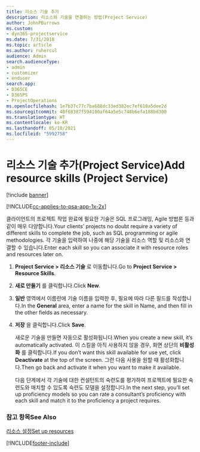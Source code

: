 ```yaml
---
title: 리소스 기술 추가
description: 리소스와 기술을 연결하는 방법(Project Service)
author: JohnPBurrows
ms.custom:
- dyn365-projectservice
ms.date: 7/31/2018
ms.topic: article
ms.author: ruhercul
audience: Admin
search.audienceType:
- admin
- customizer
- enduser
search.app:
- D365CE
- D365PS
- ProjectOperations
ms.openlocfilehash: 1e7b37c77c7ba688dc33ed382ec7ef610a5dee2d
ms.sourcegitcommit: 40f68387f594180af64a5e5c748b6efa188bd300
ms.translationtype: HT
ms.contentlocale: ko-KR
ms.lasthandoff: 05/10/2021
ms.locfileid: "5992758"
---
```

# <a name="add-resource-skills-project-service"></a><span data-ttu-id="0971a-103">리소스 기술 추가(Project Service)</span><span class="sxs-lookup"><span data-stu-id="0971a-103">Add resource skills (Project Service)</span></span>

[!include [banner](../includes/psa-now-project-operations.md)]

[!INCLUDE[cc-applies-to-psa-app-1x-2x](../includes/cc-applies-to-psa-app-1x-2x.md)]

<span data-ttu-id="0971a-104">클라이언트의 프로젝트 작업 완료에 필요한 기술은 SQL 프로그래밍, Agile 방법론 등과 같이 매우 다양합니다.</span><span class="sxs-lookup"><span data-stu-id="0971a-104">Your clients’ projects no doubt require a variety of different skills to complete the job, such as SQL programming or agile methodologies.</span></span> <span data-ttu-id="0971a-105">각 기술을 입력하여 나중에 해당 기술을 리소스 역할 및 리소스와 연결할 수 있습니다.</span><span class="sxs-lookup"><span data-stu-id="0971a-105">Enter each skill so you can associate it with resource roles and resources later on.</span></span>  
  
1. <span data-ttu-id="0971a-106">**Project Service > 리소스 기술** 로 이동합니다.</span><span class="sxs-lookup"><span data-stu-id="0971a-106">Go to **Project Service > Resource Skills**.</span></span>  
  
2. <span data-ttu-id="0971a-107">**새로 만들기** 를 클릭합니다.</span><span class="sxs-lookup"><span data-stu-id="0971a-107">Click **New**.</span></span>  
  
3. <span data-ttu-id="0971a-108">**일반** 영역에서 이름란에 기술 이름을 입력한 후, 필요에 따라 다른 필드를 작성합니다.</span><span class="sxs-lookup"><span data-stu-id="0971a-108">In the **General** area, enter a name for the skill in Name, and then fill in the other fields as necessary.</span></span>  
  
4. <span data-ttu-id="0971a-109">**저장** 을 클릭합니다.</span><span class="sxs-lookup"><span data-stu-id="0971a-109">Click **Save**.</span></span>  
  
   <span data-ttu-id="0971a-110">새로운 기술을 만들면 자동으로 활성화됩니다.</span><span class="sxs-lookup"><span data-stu-id="0971a-110">When you create a new skill, it’s automatically activated.</span></span> <span data-ttu-id="0971a-111">이 스킬을 아직 사용하지 않을 경우, 화면 상단의 **비활성화** 를 클릭합니다.</span><span class="sxs-lookup"><span data-stu-id="0971a-111">If you don’t want this skill available for use yet, click **Deactivate** at the top of the screen.</span></span> <span data-ttu-id="0971a-112">그런 다음 사용을 원할 때 활성화합니다.</span><span class="sxs-lookup"><span data-stu-id="0971a-112">Then go back and activate it when you want to make it available.</span></span>  
  
   <span data-ttu-id="0971a-113">다음 단계에서 각 기술에 대한 컨설턴트의 숙련도를 평가하여 프로젝트에 필요한 숙련도와 매치할 수 있도록 숙련도 모델을 설정합니다.</span><span class="sxs-lookup"><span data-stu-id="0971a-113">In the next step, you’ll set up proficiency models so you can rate a consultant’s proficiency with each skill and match it to the proficiency a project requires.</span></span>  
  
### <a name="see-also"></a><span data-ttu-id="0971a-114">참고 항목</span><span class="sxs-lookup"><span data-stu-id="0971a-114">See Also</span></span>  
 [<span data-ttu-id="0971a-115">리소스 설정</span><span class="sxs-lookup"><span data-stu-id="0971a-115">Set up resources</span></span>](../psa/set-up-resources.md)


[!INCLUDE[footer-include](../includes/footer-banner.md)]
